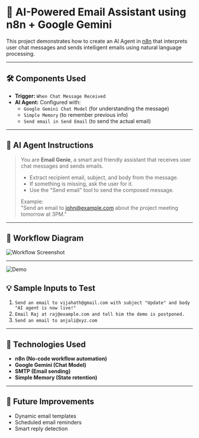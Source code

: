 
# 🤖 AI-Powered Email Assistant using n8n + Google Gemini

This project demonstrates how to create an AI Agent in [n8n](https://n8n.io) that interprets user chat messages and sends intelligent emails using natural language processing.

---

## 🛠️ Components Used

- **Trigger:** `When Chat Message Received`
- **AI Agent:** Configured with:
  - `Google Gemini Chat Model` (for understanding the message)
  - `Simple Memory` (to remember previous info)
  - `Send email in Send Email` (to send the actual email)

---

## 🧠 AI Agent Instructions

> You are **Email Genie**, a smart and friendly assistant that receives user chat messages and sends emails.
> - Extract recipient email, subject, and body from the message.
> - If something is missing, ask the user for it.
> - Use the "Send email" tool to send the composed message.
> 
> Example:  
> "Send an email to john@example.com about the project meeting tomorrow at 3PM."

---

## 📸 Workflow Diagram

![Workflow Screenshot](./docs/Screenshot(48).png)

---

![Demo](https://your-uploaded-gif-or-video-link.gif)


## 💡 Sample Inputs to Test

1. `Send an email to vijahath@gmail.com with subject "Update" and body "AI agent is now live!"`
2. `Email Raj at raj@example.com and tell him the demo is postponed.`
3. `Send an email to anjali@xyz.com`

---

## 📌 Technologies Used

- **n8n (No-code workflow automation)**
- **Google Gemini (Chat Model)**
- **SMTP (Email sending)**
- **Simple Memory (State retention)**

---

## 🚀 Future Improvements

- Dynamic email templates
- Scheduled email reminders
- Smart reply detection
